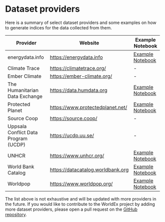 # Dataset providers

Here is a summary of select dataset providers and some examples on how to generate indices for the data collected from them.

| Provider                             | Website                           | Example Notebook                                         |
| ------------------------------------ | --------------------------------- | -------------------------------------------------------- |
| energydata.info                      | https://energydata.info           | [Example Notebook](../notebooks/index_energydata/)       |
| Climate Trace                        | https://climatetrace.org/         | -                                                        |
| Ember Climate                        | https://ember-climate.org/        | -                                                        |
| The Humanitarian Data Exchange       | https://data.humdata.org          | [Example Notebook](../notebooks/index_hdx/)              |
| Protected Planet                     | https://www.protectedplanet.net/  | [Example Notebook](../notebooks/index_protectedplanet/)  |
| Source Coop                          | https://source.coop/              | -                                                        |
| Uppsala Conflict Data Program (UCDP) | https://ucdp.uu.se/               | -                                                        |
| UNHCR                                | https://www.unhcr.org/            | [Example Notebook](../notebooks/index_unhcr/)            |
| World Bank Catalog                   | https://datacatalog.worldbank.org | [Example Notebook](../notebooks/index_worldbankcatalog/) |
| Worldpop                             | https://www.worldpop.org/         | [Example Notebook](../notebooks/index_worldpop/)         |

The list above is not exhaustive and will be updated with more providers in the future. If you would like to contribute to the WorldEx project by adding more dataset providers, please open a pull request on the [GitHub repository](https://github.com/avsolatorio/worldex).
